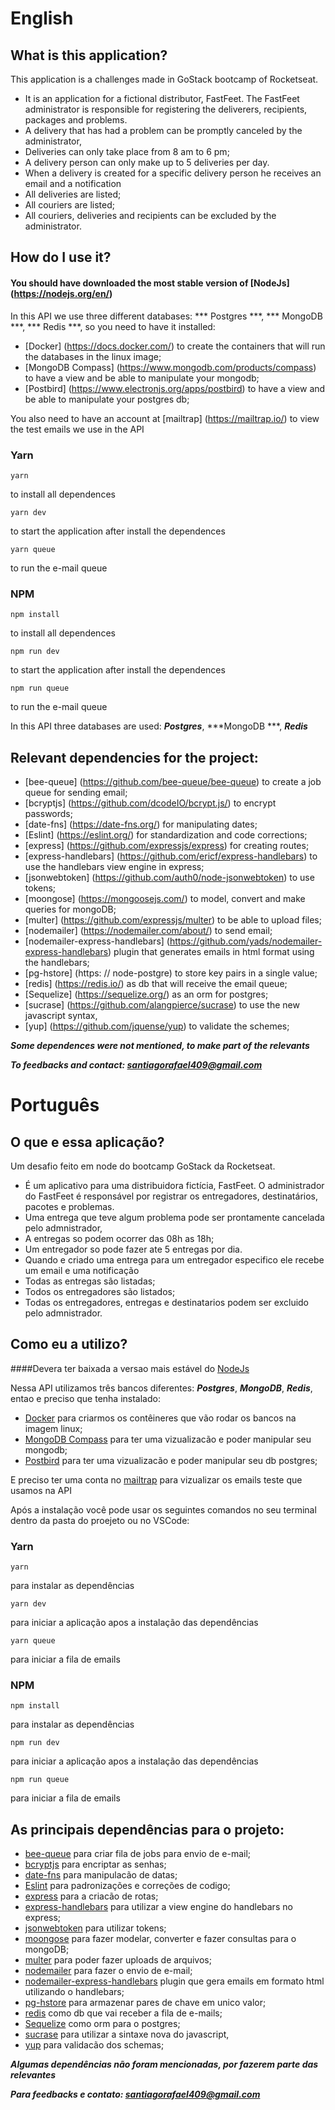 # English

## What is this application?

This application is a challenges made in GoStack bootcamp of Rocketseat.

- It is an application for a fictional distributor, FastFeet. The FastFeet administrator is responsible for registering the deliverers, recipients, packages and problems.
- A delivery that has had a problem can be promptly canceled by the administrator,
- Deliveries can only take place from 8 am to 6 pm;
- A delivery person can only make up to 5 deliveries per day.
- When a delivery is created for a specific delivery person he receives an email and a notification
- All deliveries are listed;
- All couriers are listed;
- All couriers, deliveries and recipients can be excluded by the administrator.

## How do I use it?

#### You should have downloaded the most stable version of [NodeJs] (https://nodejs.org/en/)

In this API we use three different databases: *** Postgres ***, *** MongoDB ***, *** Redis ***, so you need to have it installed:

- [Docker] (https://docs.docker.com/) to create the containers that will run the databases in the linux image;
- [MongoDB Compass] (https://www.mongodb.com/products/compass) to have a view and be able to manipulate your mongodb;
- [Postbird] (https://www.electronjs.org/apps/postbird) to have a view and be able to manipulate your postgres db;

You also need to have an account at [mailtrap] (https://mailtrap.io/) to view the test emails we use in the API

### Yarn

 ``` 
yarn 
``` 
to install all dependences

 ``` 
 yarn dev 
 ``` 
 to start the application after install the dependences
 
 ```
 yarn queue
 ```
 to run the e-mail queue
 
### NPM

```
npm install
``` 
to install all dependences
```
npm run dev
``` 
 to start the application after install the dependences
 
 ```
 npm run queue
 ```
 to run the e-mail queue

In this API three databases are used: ***Postgres***, ***MongoDB ***, ***Redis*** 

## Relevant dependencies for the project:
- [bee-queue] (https://github.com/bee-queue/bee-queue) to create a job queue for sending email;
- [bcryptjs] (https://github.com/dcodeIO/bcrypt.js/) to encrypt passwords;
- [date-fns] (https://date-fns.org/) for manipulating dates;
- [Eslint] (https://eslint.org/) for standardization and code corrections;
- [express] (https://github.com/expressjs/express) for creating routes;
- [express-handlebars] (https://github.com/ericf/express-handlebars) to use the handlebars view engine in express;
- [jsonwebtoken] (https://github.com/auth0/node-jsonwebtoken) to use tokens;
- [moongose] (https://mongoosejs.com/) to model, convert and make queries for mongoDB;
- [multer] (https://github.com/expressjs/multer) to be able to upload files;
- [nodemailer] (https://nodemailer.com/about/) to send email;
- [nodemailer-express-handlebars] (https://github.com/yads/nodemailer-express-handlebars) plugin that generates emails in html format using the handlebars;
- [pg-hstore] (https: // node-postgre) to store key pairs in a single value;
- [redis] (https://redis.io/) as db that will receive the email queue;
- [Sequelize] (https://sequelize.org/) as an orm for postgres;
- [sucrase] (https://github.com/alangpierce/sucrase) to use the new javascript syntax,
- [yup] (https://github.com/jquense/yup) to validate the schemes;


***Some dependences were not mentioned, to make part of the relevants***

***To feedbacks and contact: santiagorafael409@gmail.com***


# Português

## O que e essa aplicação?

Um desafio feito em node do bootcamp GoStack da Rocketseat.

- É um aplicativo para uma distribuidora fictícia, FastFeet. O administrador do FastFeet é responsável por registrar os entregadores, destinatários, pacotes e problemas.
- Uma entrega que teve algum problema pode ser prontamente cancelada pelo admnistrador,
- A entregas so podem ocorrer das 08h as 18h;
- Um entregador so pode fazer ate 5 entregas por dia.
- Quando e criado uma entrega para um entregador especifico ele recebe um email e uma notificação
- Todas as entregas são listadas;
- Todos os entregadores são listados;
- Todas os entregadores, entregas e destinatarios podem ser excluido pelo admnistrador.

## Como eu a utilizo?

####Devera ter baixada a versao mais estável do [NodeJs](https://nodejs.org/en/)

Nessa API utilizamos três bancos diferentes: ***Postgres***, ***MongoDB***, ***Redis***, entao e preciso que tenha instalado:

- [Docker](https://docs.docker.com/) para criarmos os contêineres que vão rodar os bancos na imagem linux;
- [MongoDB Compass](https://www.mongodb.com/products/compass) para ter uma vizualizacão e poder manipular seu mongodb;
- [Postbird](https://www.electronjs.org/apps/postbird) para ter uma vizualizacão e poder manipular seu db postgres;

E preciso ter uma conta no [mailtrap](https://mailtrap.io/) para vizualizar os emails teste que usamos na API

Após a instalação você pode usar os seguintes comandos no seu terminal dentro da pasta do proejeto ou no VSCode:

### Yarn

 ``` 
yarn 
``` 
para instalar as dependências

 ``` 
 yarn dev
 ``` 
 para iniciar a aplicação apos a instalação das dependências
 
 ```
 yarn queue
 ```
 para iniciar a fila de emails
 
### NPM

```
npm install
``` 
para instalar as dependências
```
npm run dev
``` 
para iniciar a aplicação apos a instalação das dependências

```
npm run queue
```
 para iniciar a fila de emails


## As principais dependências para o projeto:
- [bee-queue](https://github.com/bee-queue/bee-queue) para criar fila de jobs para envio de e-mail;
- [bcryptjs](https://github.com/dcodeIO/bcrypt.js/) para encriptar as senhas;
- [date-fns](https://date-fns.org/) para manipulacão de datas;
- [Eslint](https://eslint.org/) para padronizações e correções de codigo;
- [express](https://github.com/expressjs/express) para a criacão de rotas;
- [express-handlebars](https://github.com/ericf/express-handlebars) para utilizar a view engine do handlebars no express;
- [jsonwebtoken](https://github.com/auth0/node-jsonwebtoken) para utilizar tokens;
- [moongose](https://mongoosejs.com/) para fazer modelar, converter e fazer consultas para o mongoDB;
- [multer](https://github.com/expressjs/multer) para poder fazer uploads de arquivos;
- [nodemailer](https://nodemailer.com/about/) para fazer o envio de e-mail;
- [nodemailer-express-handlebars](https://github.com/yads/nodemailer-express-handlebars) plugin que gera emails em formato html utilizando o handlebars;
- [pg-hstore](https://node-postgre) para armazenar pares de chave em unico valor;
- [redis](https://redis.io/) como db que vai receber a fila de e-mails;
- [Sequelize](https://sequelize.org/) como orm para o postgres;
- [sucrase](https://github.com/alangpierce/sucrase) para utilizar a sintaxe nova do javascript,
- [yup](https://github.com/jquense/yup) para validacão dos schemas;

***Algumas dependências não foram mencionadas, por fazerem parte das relevantes***

***Para feedbacks e contato: santiagorafael409@gmail.com***
